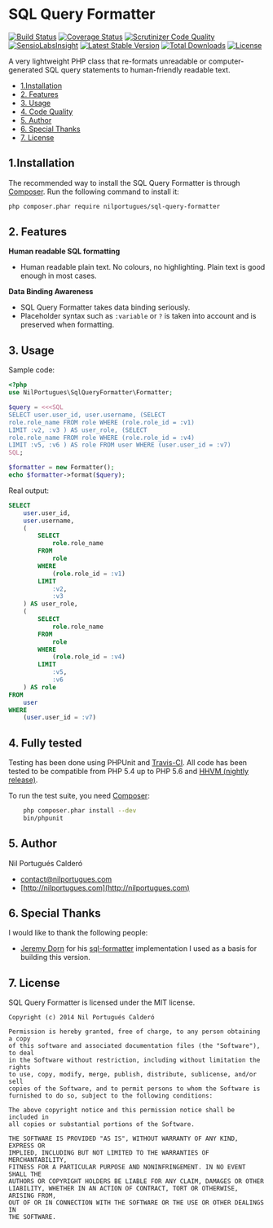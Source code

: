 SQL Query Formatter
=================

[![Build Status](https://travis-ci.org/nilportugues/sql-query-formatter.png)](https://travis-ci.org/nilportugues/sql-query-formatter) [![Coverage Status](https://img.shields.io/coveralls/nilportugues/sql-query-formatter.svg)](https://coveralls.io/r/nilportugues/sql-query-formatter?branch=master) [![Scrutinizer Code Quality](https://scrutinizer-ci.com/g/nilportugues/sql-query-formatter/badges/quality-score.png?b=master)](https://scrutinizer-ci.com/g/nilportugues/sql-query-formatter/?branch=master) [![SensioLabsInsight](https://insight.sensiolabs.com/projects/a57aa8f3-bbe1-43a5-941e-689d8435ab20/mini.png)](https://insight.sensiolabs.com/projects/a57aa8f3-bbe1-43a5-941e-689d8435ab20) [![Latest Stable Version](https://poser.pugx.org/nilportugues/sql-query-formatter/v/stable.svg)](https://packagist.org/packages/nilportugues/sql-query-formatter) [![Total Downloads](https://poser.pugx.org/nilportugues/sql-query-formatter/downloads.svg)](https://packagist.org/packages/nilportugues/sql-query-formatter) [![License](https://poser.pugx.org/nilportugues/sql-query-formatter/license.svg)](https://packagist.org/packages/nilportugues/sql-query-formatter) 


A very lightweight PHP class that re-formats unreadable or computer-generated SQL query statements to human-friendly readable text.

* [1.Installation](#block1)
* [2. Features](#block2)
* [3. Usage](#block3)
* [4. Code Quality](#block5)
* [5. Author](#block6)
* [6. Special Thanks](#block6)
* [7. License](#block7)

<a name="block1"></a>
## 1.Installation
The recommended way to install the SQL Query Formatter is through [Composer](http://getcomposer.org). Run the following command to install it:

```sh
php composer.phar require nilportugues/sql-query-formatter
```

<a name="block2"></a>
## 2. Features

**Human readable SQL formatting**

- Human readable plain text. No colours, no highlighting. Plain text is good enough in most cases.

**Data Binding Awareness**

- SQL Query Formatter takes data binding seriously.
- Placeholder syntax such as `:variable` or `?` is taken into account and is preserved when formatting.


<a name="block3"></a>
## 3. Usage

Sample code:
```php
<?php
use NilPortugues\SqlQueryFormatter\Formatter;

$query = <<<SQL
SELECT user.user_id, user.username, (SELECT 
role.role_name FROM role WHERE (role.role_id = :v1) 
LIMIT :v2, :v3 ) AS user_role, (SELECT 
role.role_name FROM role WHERE (role.role_id = :v4)
LIMIT :v5, :v6 ) AS role FROM user WHERE (user.user_id = :v7)
SQL;

$formatter = new Formatter();
echo $formatter->format($query);
```

Real output:
```sql
SELECT
    user.user_id,
    user.username,
    (
        SELECT
            role.role_name
        FROM
            role
        WHERE
            (role.role_id = :v1)
        LIMIT
            :v2,
            :v3
    ) AS user_role,
    (
        SELECT
            role.role_name
        FROM
            role
        WHERE
            (role.role_id = :v4)
        LIMIT
            :v5,
            :v6
    ) AS role
FROM
    user
WHERE
    (user.user_id = :v7)

```

<a name="block4"></a>
## 4. Fully tested
Testing has been done using PHPUnit and [Travis-CI](https://travis-ci.org). All code has been tested to be compatible from PHP 5.4 up to PHP 5.6 and [HHVM (nightly release)](http://hhvm.com/).

To run the test suite, you need [Composer](http://getcomposer.org):

```bash
    php composer.phar install --dev
    bin/phpunit
```


<a name="block5"></a>
## 5. Author
Nil Portugués Calderó

 - <contact@nilportugues.com>
 - [http://nilportugues.com](http://nilportugues.com)


<a name="block6"></a>
## 6. Special Thanks
I would like to thank the following people:

- [Jeremy Dorn](mailto:jeremy@jeremydorn.com) for his [sql-formatter](https://github.com/jdorn/sql-formatter) implementation I used as a basis for building this version.


<a name="block7"></a>
## 7. License
SQL Query Formatter is licensed under the MIT license.

```
Copyright (c) 2014 Nil Portugués Calderó

Permission is hereby granted, free of charge, to any person obtaining a copy
of this software and associated documentation files (the "Software"), to deal
in the Software without restriction, including without limitation the rights
to use, copy, modify, merge, publish, distribute, sublicense, and/or sell
copies of the Software, and to permit persons to whom the Software is
furnished to do so, subject to the following conditions:

The above copyright notice and this permission notice shall be included in
all copies or substantial portions of the Software.

THE SOFTWARE IS PROVIDED "AS IS", WITHOUT WARRANTY OF ANY KIND, EXPRESS OR
IMPLIED, INCLUDING BUT NOT LIMITED TO THE WARRANTIES OF MERCHANTABILITY,
FITNESS FOR A PARTICULAR PURPOSE AND NONINFRINGEMENT. IN NO EVENT SHALL THE
AUTHORS OR COPYRIGHT HOLDERS BE LIABLE FOR ANY CLAIM, DAMAGES OR OTHER
LIABILITY, WHETHER IN AN ACTION OF CONTRACT, TORT OR OTHERWISE, ARISING FROM,
OUT OF OR IN CONNECTION WITH THE SOFTWARE OR THE USE OR OTHER DEALINGS IN
THE SOFTWARE.
```
